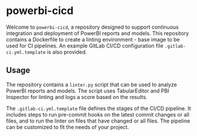 # powerbi-cicd

Welcome to `powerbi-cicd`, a repository designed to support continuous integration and deployment of PowerBI reports and models. This repository contains a Dockerfile to create a linting environment - base image to be used for CI pipelines. An example GitLab CI/CD configuration file `.gitlab-ci.yml.template` is also provided.

## Usage

The repository contains a `linter.py` script that can be used to analyze PowerBI reports and models. The script uses TabularEditor and PBI Inspector for linting and logs a score based on the results.

The `.gitlab-ci.yml.template` file defines the stages of the CI/CD pipeline. It includes steps to run pre-commit hooks on the latest commit changes or all files, and to run the linter on files that have changed or all files. The pipeline can be customized to fit the needs of your project.
